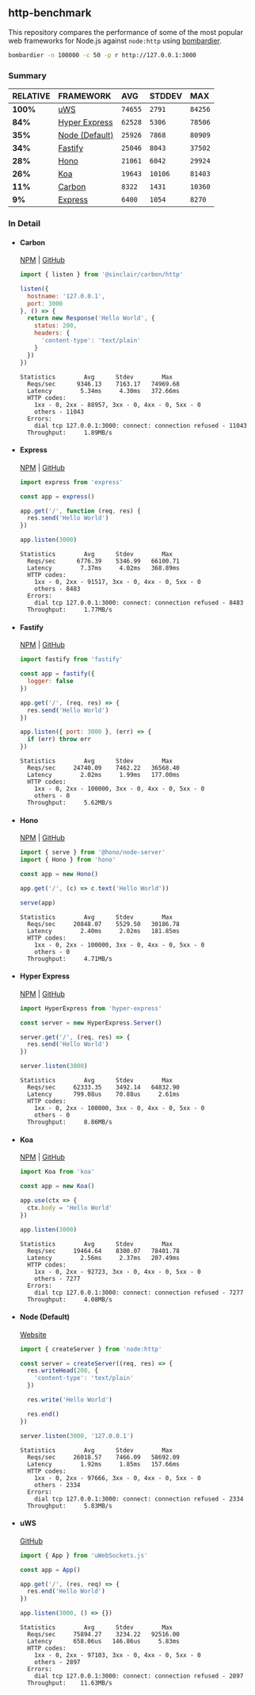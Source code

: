 ## http-benchmark

This repository compares the performance of some of the most popular web frameworks for Node.js against `node:http` using [bombardier](https://github.com/codesenberg/bombardier).

```bash
bombardier -n 100000 -c 50 -p r http://127.0.0.1:3000
```

### Summary

| RELATIVE | FRAMEWORK | AVG | STDDEV | MAX |
| :--- | :--- | :--- | :--- | :--- |
| **100%** | [uWS](#uws) | `74655` | `2791` | `84256` |
| **84%** | [Hyper Express](#hyper-express) | `62528` | `5306` | `78506` |
| **35%** | [Node (Default)](#node-default) | `25926` | `7868` | `80909` |
| **34%** | [Fastify](#fastify) | `25046` | `8043` | `37502` |
| **28%** | [Hono](#hono) | `21061` | `6042` | `29924` |
| **26%** | [Koa](#koa) | `19643` | `10106` | `81403` |
| **11%** | [Carbon](#carbon) | `8322` | `1431` | `10360` |
| **9%** | [Express](#express) | `6400` | `1054` | `8270` |


### In Detail

- #### Carbon
  [NPM](https://npmjs.com/@sinclair/carbon) | [GitHub](https://github.com/sinclairzx81/carbon)
  ```js
  import { listen } from '@sinclair/carbon/http'

  listen({
    hostname: '127.0.0.1',
    port: 3000
  }, () => {
    return new Response('Hello World', {
      status: 200,
      headers: {
        'content-type': 'text/plain'
      }
    })
  })
  ```

  ```
  Statistics        Avg      Stdev        Max
    Reqs/sec      9346.13    7163.17   74969.68
    Latency        5.34ms     4.30ms   372.66ms
    HTTP codes:
      1xx - 0, 2xx - 88957, 3xx - 0, 4xx - 0, 5xx - 0
      others - 11043
    Errors:
      dial tcp 127.0.0.1:3000: connect: connection refused - 11043
    Throughput:     1.89MB/s
  ```

- #### Express
  [NPM](https://npmjs.com/express) | [GitHub](https://github.com/expressjs/express)
  ```js
  import express from 'express'

  const app = express()

  app.get('/', function (req, res) {
    res.send('Hello World')
  })

  app.listen(3000)
  ```

  ```
  Statistics        Avg      Stdev        Max
    Reqs/sec      6776.39    5346.99   66100.71
    Latency        7.37ms     4.02ms   368.89ms
    HTTP codes:
      1xx - 0, 2xx - 91517, 3xx - 0, 4xx - 0, 5xx - 0
      others - 8483
    Errors:
      dial tcp 127.0.0.1:3000: connect: connection refused - 8483
    Throughput:     1.77MB/s
  ```

- #### Fastify
  [NPM](https://npmjs.com/fastify) | [GitHub](https://github.com/fastify/fastify)
  ```js
  import fastify from 'fastify'

  const app = fastify({
    logger: false
  })

  app.get('/', (req, res) => {
    res.send('Hello World')
  })

  app.listen({ port: 3000 }, (err) => {
    if (err) throw err
  })
  ```

  ```
  Statistics        Avg      Stdev        Max
    Reqs/sec     24740.09    7462.22   36568.40
    Latency        2.02ms     1.99ms   177.00ms
    HTTP codes:
      1xx - 0, 2xx - 100000, 3xx - 0, 4xx - 0, 5xx - 0
      others - 0
    Throughput:     5.62MB/s
  ```

- #### Hono
  [NPM](https://npmjs.com/hono) | [GitHub](https://github.com/honojs/hono)
  ```js
  import { serve } from '@hono/node-server'
  import { Hono } from 'hono'

  const app = new Hono()

  app.get('/', (c) => c.text('Hello World'))

  serve(app)
  ```

  ```
  Statistics        Avg      Stdev        Max
    Reqs/sec     20848.07    5529.50   30186.78
    Latency        2.40ms     2.02ms   181.85ms
    HTTP codes:
      1xx - 0, 2xx - 100000, 3xx - 0, 4xx - 0, 5xx - 0
      others - 0
    Throughput:     4.71MB/s
  ```

- #### Hyper Express
  [NPM](https://npmjs.com/hyper-express) | [GitHub](https://github.com/kartikk221/hyper-express)
  ```js
  import HyperExpress from 'hyper-express'

  const server = new HyperExpress.Server()

  server.get('/', (req, res) => {
    res.send('Hello World')
  })

  server.listen(3000)
  ```

  ```
  Statistics        Avg      Stdev        Max
    Reqs/sec     62333.35    3492.14   64832.90
    Latency      799.08us    70.88us     2.61ms
    HTTP codes:
      1xx - 0, 2xx - 100000, 3xx - 0, 4xx - 0, 5xx - 0
      others - 0
    Throughput:     8.86MB/s
  ```

- #### Koa
  [NPM](https://npmjs.com/koa) | [GitHub](https://github.com/koajs/koa)
  ```js
  import Koa from 'koa'

  const app = new Koa()

  app.use(ctx => {
    ctx.body = 'Hello World'
  })

  app.listen(3000)
  ```

  ```
  Statistics        Avg      Stdev        Max
    Reqs/sec     19464.64    8300.07   78401.78
    Latency        2.56ms     2.37ms   207.49ms
    HTTP codes:
      1xx - 0, 2xx - 92723, 3xx - 0, 4xx - 0, 5xx - 0
      others - 7277
    Errors:
      dial tcp 127.0.0.1:3000: connect: connection refused - 7277
    Throughput:     4.08MB/s
  ```

- #### Node (Default)
  [Website](https://nodejs.org/api/http.html)
  ```js
  import { createServer } from 'node:http'

  const server = createServer((req, res) => {
    res.writeHead(200, {
      'content-type': 'text/plain'
    })

    res.write('Hello World')

    res.end()
  })

  server.listen(3000, '127.0.0.1')
  ```

  ```
  Statistics        Avg      Stdev        Max
    Reqs/sec     26018.57    7466.09   58692.09
    Latency        1.92ms     1.85ms   157.66ms
    HTTP codes:
      1xx - 0, 2xx - 97666, 3xx - 0, 4xx - 0, 5xx - 0
      others - 2334
    Errors:
      dial tcp 127.0.0.1:3000: connect: connection refused - 2334
    Throughput:     5.83MB/s
  ```

- #### uWS
  [GitHub](https://github.com/uNetworking/uWebSockets.js)
  ```js
  import { App } from 'uWebSockets.js'

  const app = App()

  app.get('/', (res, req) => {
    res.end('Hello World')
  })

  app.listen(3000, () => {})
  ```

  ```
  Statistics        Avg      Stdev        Max
    Reqs/sec     75894.27    3234.22   92516.00
    Latency      658.06us   146.86us     5.83ms
    HTTP codes:
      1xx - 0, 2xx - 97103, 3xx - 0, 4xx - 0, 5xx - 0
      others - 2897
    Errors:
      dial tcp 127.0.0.1:3000: connect: connection refused - 2897
    Throughput:    11.63MB/s
  ```



